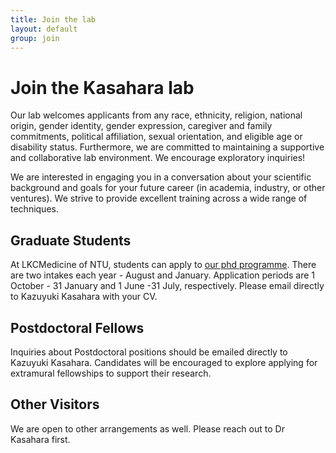 ```yaml
---
title: Join the lab
layout: default
group: join
---
```


# Join the Kasahara lab
Our lab welcomes applicants from any race, ethnicity, religion, national origin, gender identity, gender expression, caregiver and family commitments, political affiliation, sexual orientation, and eligible age or disability status. Furthermore, we are committed to maintaining a supportive and collaborative lab environment. We encourage exploratory inquiries!

We are interested in engaging you in a conversation about your scientific background and goals for your future career (in academia, industry, or other ventures). We strive to provide excellent training across a wide range of techniques.
<br/>

## Graduate Students

At LKCMedicine of NTU, students can apply to [our phd programme](https://www.ntu.edu.sg/education/graduate-programme/lkcmedicine-phd-by-research-programme).  There are two intakes each year -  August and January. Application periods are 1 October - 31 January and 1 June -31 July, respectively. Please email directly to Kazuyuki Kasahara with your CV.  


## Postdoctoral Fellows

Inquiries about Postdoctoral positions should be emailed directly to Kazuyuki Kasahara. Candidates will be encouraged to explore applying for extramural fellowships to support their research.

## Other Visitors

We are open to other arrangements as well. Please reach out to Dr Kasahara first.
